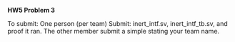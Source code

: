 **HW5 Problem 3**

To submit:
One person (per team) Submit: inert_intf.sv, inert_intf_tb.sv, and proof it ran. The other member submit a simple stating your team name.

